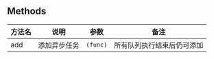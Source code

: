 ## Methods

| 方法名 | 说明 | 参数 | 备注 |
| --- | --- | --- | --- |
| add | 添加异步任务 | `(func)` | 所有队列执行结束后仍可添加 |
